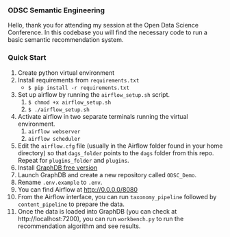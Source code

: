 ### ODSC Semantic Engineering
Hello, thank you for attending my session at the Open Data Science Conference. In this codebase you will find the necessary code to run a basic semantic recommendation system. 

### Quick Start
1. Create python virtual environment
2. Install requirements from `requirements.txt`
    - `$ pip install -r requirements.txt`
3. Set up airflow by running the `airflow_setup.sh` script. 
    1. `$ chmod +x airflow_setup.sh`
    2. `$ ./airflow_setup.sh`
4. Activate airflow in two separate terminals running the virtual environment. 
    1. `airflow webserver`
    2. `airflow scheduler`
5. Edit the `airflow.cfg` file (usually in the Airflow folder found in your home directory) so that `dags_folder` points to the `dags` folder from this repo. Repeat for `plugins_folder` and `plugins`. 
6. Install [GraphDB free version](https://www.ontotext.com/products/graphdb/download/)
7. Launch GraphDB and create a new repository called `ODSC_Demo`. 
8. Rename `.env.example` to `.env`. 
9. You can find Airflow at http://0.0.0.0/8080
10. From the Airflow interface, you can run `taxonomy_pipeline` followed by `content_pipeline` to prepare the data. 
11. Once the data is loaded into GraphDB (you can check at http://localhost:7200), you can run `workbench.py` to run the recommendation algorithm and see results. 